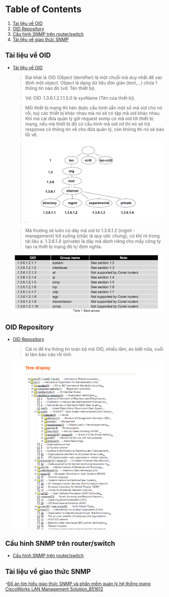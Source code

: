 # Table of Contents

1. [Tai liệu về OID](#tailieuveoid)
2. [OID Repository](#oidrepository)
3. [Cấu hình SNMP trên router/switch](#cauhinhsnmp)
4. [Tài liệu về giao thức SNMP](#tailieuvesnmp)

## Tài liệu về OID <a name="tailieuveoid"></a>

- [Tài liệu về OID](./Aplication_Guide_SNMP%20OID.pdf)
  > Đại khái là OID (Object Identifier) là một chuỗi mã duy nhất để xác định một object. Object là dạng dữ liệu đơn giản (text,...) chứa 1 thông tin nào đó (vd: Tên thiết bị). 
  
  > Vd: OID .1.3.6.1.2.1.1.5.0 là sysName (Tên của thiết bị).


  > Mỗi thiết bị mạng thì hén được cấu hình sẵn một số mã oid cho nó rồi, tuỳ các thiết bị khác nhau mà nó sẽ có tập mã oid khác nhau. Khi mà cái đứa quản lý gởi request snmp có mã oid tới thiết bị mạng, nếu mà thiết bị đó có cấu hình mã oid nớ thì nó sẽ trả response có thông tin về cho đứa quản lý, còn không thì nó sẽ báo lỗi về.

  > ![Alt text](./src/image/image.png).

  > Mà thường sẽ luôn có dãy mã oid từ 1.3.6.1.2 (mgmt - management) trở xuống (chắc là quy ước chung), có khi rõ trong tài liệu á. 1.3.6.1.4 (private) là dãy mã dành riêng cho mấy công ty tạo ra thiết bị mạng đó tự định nghĩa.

  ![Alt text](./src/image/image-1.png)



## OID Repository <a name="oidrepository"></a>

- [OID Repository](http://www.oid-info.com/cgi-bin/display?tree=)

   > Cái ni để tra thông tin toàn bộ mã OID, nhiều lắm, éo biết nữa, cuối kì làm báo cáo rồi tính

  ![Tree Display](./src/image/Tree%20display.png)


## Cấu hình SNMP trên router/switch <a name="cauhinhsnmp"></a>

- [Cấu hình SNMP trên router/switch](https://sss.net.vn/docs/cau-hinh-snmp-tren-router-switch-dua-tren-ios-cua-cisco)


## Tài liệu về giao thức SNMP <a name="tailieuvesnmp"></a>

-[Đồ án tìm hiểu giao thức SNMP và phần mềm quản lý hệ thống mạng CiscoWorks LAN Management Solution_851612](./Đồ%20án%20tìm%20hiểu%20giao%20thức%20SNMP%20và%20phần%20mềm%20quản%20lý%20hệ%20thống%20mạng%20CiscoWorks%20LAN%20Management%20Solution_851612.pdf)
